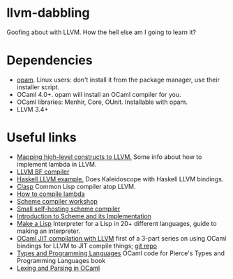 # llvm-dabbling

Goofing about with LLVM. How the hell else am I going to learn it?

Dependencies
============
* [opam](https://opam.ocaml.org/doc/Install.html). Linux users: don't install it from the package manager, use their installer script.
* OCaml 4.0+. opam will install an OCaml compiler for you.
* OCaml libraries: Menhir, Core, OUnit. Installable with opam.
* LLVM 3.4+


Useful links
============

* [Mapping high-level constructs to LLVM.](http://llvm.lyngvig.org/Articles/Mapping-High-Level-Constructs-to-LLVM-IR) Some info about how to implement lambda in LLVM.
* [LLVM BF compiler](https://github.com/jeremyroman/llvm-brainfuck)
* [Haskell LLVM example.](http://www.stephendiehl.com/llvm/) Does Kaleidoscope with Haskell LLVM bindings.
* [Clasp](https://drmeister.wordpress.com/2014/09/18/announcing-clasp/) Common Lisp compiler atop LLVM.
* [How to compile lambda](http://matt.might.net/articles/closure-conversion/)
* [Scheme compiler workshop](http://www.cs.indiana.edu/eip/compile/)
* [Small self-hosting scheme compiler](https://github.com/darius/ichbins)
* [Introduction to Scheme and its Implementation](ftp://ftp.cs.utexas.edu/pub/garbage/cs345/schintro-v14/schintro_toc.html)
* [Make a Lisp](https://github.com/kanaka/mal/blob/master/process/guide.md) Interpreter for a Lisp in 20+ different languages, guide to making an interpreter.
* [OCaml JIT compilation with LLVM](http://brierwoodapps.com/writing-a-jit-compiler-part-1/) first of a 3-part series on using OCaml bindings for LLVM to JIT compile things; [git repo](https://github.com/shawnhyam/son-of-blub)
* [Types and Programming Languages](http://www.cis.upenn.edu/~bcpierce/tapl/) OCaml code for Pierce's Types and Programming Languages book
* [Lexing and Parsing in OCaml](https://realworldocaml.org/v1/en/html/parsing-with-ocamllex-and-menhir.html)